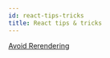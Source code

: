 ```yaml
---
id: react-tips-tricks
title: React tips & tricks
---
```


[Avoid Rerendering](https://twitter.com/asidorenko_/status/1490017216942780418)
